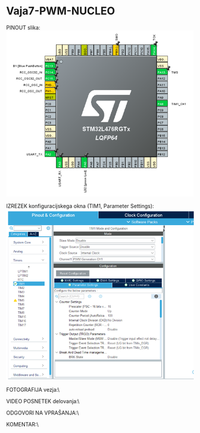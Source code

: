 # Vaja7-PWM-NUCLEO

PINOUT slika:\
![pinout](https://github.com/Hudi452/Vaja7-PWM-NUCLEO/blob/main/MX%20pinout.png)


IZREZEK konfiguracijskega okna (TIM1,  Parameter Settings):\
![pinout](https://github.com/Hudi452/Vaja7-PWM-NUCLEO/blob/main/Timer_configuration.png)


FOTOGRAFIJA vezja:\




VIDEO POSNETEK delovanja:\


ODGOVORI NA VPRAŠANJA:\



KOMENTAR:\



